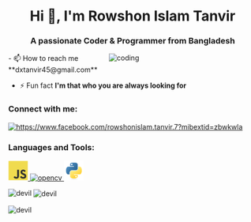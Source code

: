 <h1 align="center">Hi 👋, I'm Rowshon Islam Tanvir</h1>
<h3 align="center">A passionate Coder & Programmer from Bangladesh</h3>
<img align="right" alt="coding" width="300" src="https://thumbs.gfycat.com/AngelicConcreteHypsilophodon-size_restricted.gif">
- 📫 How to reach me **dxtanvir45@gmail.com**

- ⚡ Fun fact **I'm that who you are always looking for**

<h3 align="left">Connect with me:</h3>
<p align="left">
<a href="https://fb.com/https://www.facebook.com/rowshonislam.tanvir.7?mibextid=zbwkwla" target="blank"><img align="center" src="https://raw.githubusercontent.com/rahuldkjain/github-profile-readme-generator/master/src/images/icons/Social/facebook.svg" alt="https://www.facebook.com/rowshonislam.tanvir.7?mibextid=zbwkwla" height="30" width="40" /></a>
</p>

<h3 align="left">Languages and Tools:</h3>
<p align="left"> <a href="https://developer.mozilla.org/en-US/docs/Web/JavaScript" target="_blank" rel="noreferrer"> <img src="https://raw.githubusercontent.com/devicons/devicon/master/icons/javascript/javascript-original.svg" alt="javascript" width="40" height="40"/> </a> <a href="https://opencv.org/" target="_blank" rel="noreferrer"> <img src="https://www.vectorlogo.zone/logos/opencv/opencv-icon.svg" alt="opencv" width="40" height="40"/> </a> <a href="https://www.python.org" target="_blank" rel="noreferrer"> <img src="https://raw.githubusercontent.com/devicons/devicon/master/icons/python/python-original.svg" alt="python" width="40" height="40"/> </a> </p>

<p><img align="left" src="https://github-readme-stats.vercel.app/api/top-langs?username=devil&show_icons=true&locale=en&layout=compact" alt="devil" /></p>

<p>&nbsp;<img align="center" src="https://github-readme-stats.vercel.app/api?username=devil&show_icons=true&locale=en" alt="devil" /></p>

<p><img align="center" src="https://github-readme-streak-stats.herokuapp.com/?user=devil&" alt="devil" /></p>
